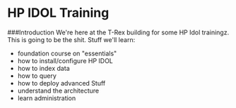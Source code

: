 HP IDOL Training
=========

###Introduction
We're here at the T-Rex building for some HP Idol trainingz.  This is going to be the shit.
Stuff we'll learn:
  * foundation course on "essentials"
  * how to install/configure HP IDOL
  * how to index data
  * how to query
  * how to deploy advanced Stuff
  * understand the architecture
  * learn administration
